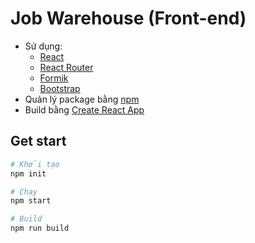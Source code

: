 # Job Warehouse (Front-end)

- Sử dụng:
    - [React](https://reactjs.org/)
    - [React Router](https://reactrouter.com/)
    - [Formik](https://formik.org/)
    - [Bootstrap](https://getbootstrap.com/)
- Quản lý package bằng [npm](https://www.npmjs.com/)
- Build bằng [Create React App](https://create-react-app.dev/)

## Get start

```bash
# Khởi tạo
npm init

# Chạy
npm start

# Build
npm run build
```
